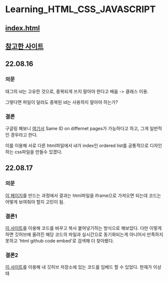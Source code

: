 # Learning_HTML_CSS_JAVASCRIPT

<h2><a href="https://changhoji.github.io/html-css-javascript" target="_blank">index.html</a></h2>

## [참고한 사이트](https://opentutorials.org/course/3084/)

## 22.08.16

### 의문
태그의 id는 고유한 것으로, 중복되게 쓰지 말아야 한다고 배움 -> 클래스 이용. 

그렇다면 파일이 달라도 중복된 id는 사용하지 말아야 하는가?

### 결론
구글링 해보니 [여기서](https://stackoverflow.com/questions/18268249/can-you-use-the-same-id-once-for-multiple-html-page) Same ID on differnet pages가 가능하다고 하고, 그게 일반적인 경우라고 한다. 

이를 이용해 서로 다른 html파일에서 id가 index인 ordered list를 공통적으로 디자인하는 css파일을 만들수 있겠다.

## 22.08.17

### 의문
[이 페이지](https://changhoji.github.io/html-css-javascript/CSS/%EC%83%9D%ED%99%9C%EC%BD%94%EB%94%A9/post/html_css.html)를 만드는 과정에서 결과는 html파일을 iframe으로 가져오면 되는데 코드는 어떻게 보여줘야 할지 고민이 됨.

### 결론1
[이 사이트](https://mothereff.in/html-entities)를 이용해 코드를 바꾸고 복사 붙여넣기하는 방식으로 해보았다. 다만 이렇게 하면 깃허브에 올려진 해당 코드의 파일과 실시간으로 동기화되는게 아니어서 만족하지 못하고 'html github code embed'로 검색해 더 찾아봤다.

### 결론2
[이 사이트](https://emgithub.com/)를 이용해 내 깃허브 저장소에 있는 코드를 임베드 할 수 있었다. 현재가 이상태